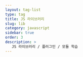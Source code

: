 ```yaml
---
layout: tag-list
type: tag
title: JS 라이브러리
slug: lib
category: javascript
sidebar: true
order: 3
description: >
   JS 라이브러리 / 플러그인 / 모듈 학습
---
```

